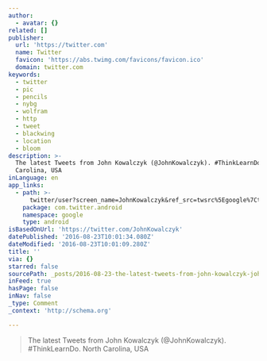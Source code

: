 ```yaml
---
author:
  - avatar: {}
related: []
publisher:
  url: 'https://twitter.com'
  name: Twitter
  favicon: 'https://abs.twimg.com/favicons/favicon.ico'
  domain: twitter.com
keywords:
  - twitter
  - pic
  - pencils
  - nybg
  - wolfram
  - http
  - tweet
  - blackwing
  - location
  - bloom
description: >-
  The latest Tweets from John Kowalczyk (@JohnKowalczyk). #ThinkLearnDo. North
  Carolina, USA
inLanguage: en
app_links:
  - path: >-
      twitter/user?screen_name=JohnKowalczyk&ref_src=twsrc%5Egoogle%7Ctwcamp%5Eandroidseo%7Ctwgr%5Eprofile
    package: com.twitter.android
    namespace: google
    type: android
isBasedOnUrl: 'https://twitter.com/JohnKowalczyk'
datePublished: '2016-08-23T10:01:34.080Z'
dateModified: '2016-08-23T10:01:09.280Z'
title: ''
via: {}
starred: false
sourcePath: _posts/2016-08-23-the-latest-tweets-from-john-kowalczyk-johnkowalczyk-thi.md
inFeed: true
hasPage: false
inNav: false
_type: Comment
_context: 'http://schema.org'

---
```

> The latest Tweets from John Kowalczyk (@JohnKowalczyk). \#ThinkLearnDo. North Carolina, USA